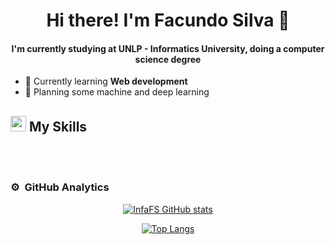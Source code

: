 
<h1 align="center"> Hi there! I'm Facundo Silva 🐻</h1>

<h4 align="center">I'm currently studying at UNLP - Informatics University, doing a computer science degree</h4>

- 📖 Currently learning **Web development**
- 💭 Planning some machine and deep learning

## <img src="https://media2.giphy.com/media/QssGEmpkyEOhBCb7e1/giphy.gif?cid=ecf05e47a0n3gi1bfqntqmob8g9aid1oyj2wr3ds3mg700bl&rid=giphy.gif" width ="25"><b> My Skills</b>
<br>




<br>

### ⚙️ &nbsp;GitHub Analytics

<div align="center">
  
<p>
<a href="https://github.com/InfaFS/github-readme-stats">
  <img src="https://github-readme-stats.vercel.app/api?username=InfaFS&theme=algolia" alt="InfaFS GitHub stats"/>
</a>
</p>
<p>
<a href="https://github.com/InfaFS/github-readme-stats">
  <img src="https://github-readme-stats.vercel.app/api/top-langs/?username=InfaFS&theme=algolia" alt="Top Langs"/>
</a>
</p>
</div>

<br>
<br>

